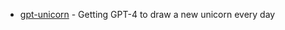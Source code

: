 - [gpt-unicorn](https://github.com/adamkdean/gpt-unicorn) - Getting GPT-4 to draw a new unicorn every day